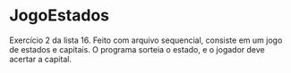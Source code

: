 # JogoEstados
Exercício 2 da lista 16. Feito com arquivo sequencial, consiste em um jogo de estados e capitais. O programa sorteia o estado, e o jogador deve acertar a capital.
